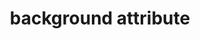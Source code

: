 ---
title: "background attribute"
description: "The HTML `background` attribute can only be used on `<body>`, `<table>`, `<td>` and `<th>` elements."
category: html
keywords:
last_test_date: "2019-02-28"
test_url: "/tests/css-background.html"
test_results_url: "https://app.emailonacid.com/app/acidtest/oxaaoE6R3ur4T9fAPzVsQ3G2R7p1c9axDm7LLgC3cKw0F/list"
stats: {
	apple-mail: {
		macos: {
			"12.4": "y"
		},
		ios: {
			"12.1": "y"
		}
	},
	gmail: {
		desktop-webmail: {
			"2019-02": "y"
		},
		ios: {
			"2019-02": "a #1"
		},
		android: {
			"2019-02": "a #1"
		}
	},
    orange: {
        desktop-webmail: {
            "2019-08": "y"
        },
        ios: {
            "2019-08": "y"
        },
        android: {
            "2019-08": "y"
        }
    },
	outlook: {
		windows: {
			"2007": "a #2",
			"2010": "a #2",
			"2013": "a #2",
			"2016": "a #2",
			"2019": "a #2"
		},
		windows-10-mail: {
			"2019-02": "n"
		},
		macos: {
			"2019-02": "y"
		},
		outlook-com: {
			"2019-02": "y"
		},
		ios: {
			"2019-02": "y"
		},
		android: {
			"2019-02": "y"
		}
	},
	yahoo: {
		desktop-webmail: {
			"2019-02": "y"
		},
		ios: {
			"2019-02": "y"
		},
		android: {
			"2019-02": "y"
		}
	},
	aol: {
		desktop-webmail: {
			"2019-02": "y"
		},
		ios: {
			"2019-02": "y"
		},
		android: {
			"2019-02": "y"
		}
	},
	samsung-email: {
		android: {
			"5.0.10.2": "y",
			"6.0.04.6": "y"
		}
	},
    sfr: {
        desktop-webmail: {
            "2019-08": "y"
        },
        ios: {
            "2019-08": "y"
        },
        android: {
            "2019-08": "y"
        }
    },
	thunderbird: {
		macos: {
			"60.5.0": "y"
		}
	}
}
notes_by_num: {
    "1": "Partial. Not supported with non Gmail accounts.",
    "2": "Partial. Only supported on the `<body>` element."
}
links: {
    "MDN: HTML attribute reference":"https://developer.mozilla.org/en-US/docs/Web/HTML/Attributes"
}
---